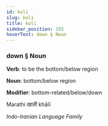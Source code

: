 ```yaml
---
id: koli
slug: koli
title: koli
sidebar_position: 155
hoverText: down § Noun
---
```


### down § Noun

**Verb**: to be the bottom/below region

**Noun**: bottom/below region

**Modifier**: bottom-related/below/down

Marathi खाली khālī 

*Indo-Iranian Language Family*